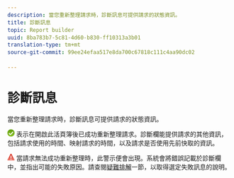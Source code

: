 ```yaml
---
description: 當您重新整理請求時，診斷訊息可提供請求的狀態資訊。
title: 診斷訊息
topic: Report builder
uuid: 8ba783b7-5c81-4d60-b830-ff10313a3b01
translation-type: tm+mt
source-git-commit: 99ee24efaa517e8da700c67818c111c4aa90dc02

---
```



# 診斷訊息

當您重新整理請求時，診斷訊息可提供請求的狀態資訊。

![icon_notice_success.gif](assets/icon_notice_success.gif) 表示在開啟此活頁簿後已成功重新整理請求。診斷欄能提供請求的其他資訊，包括請求使用的時間、映射請求的時間，以及請求是否使用先前快取的資訊。

![icon_notice_warn.gif](assets/icon_notice_warn.gif) 當請求無法成功重新整理時，此警示便會出現。系統會將錯誤記載於診斷欄中，並指出可能的失敗原因。請查閱[疑難排解](/help/analyze/report-builder/troubleshoot.md)一節，以取得選定失敗訊息的說明。
